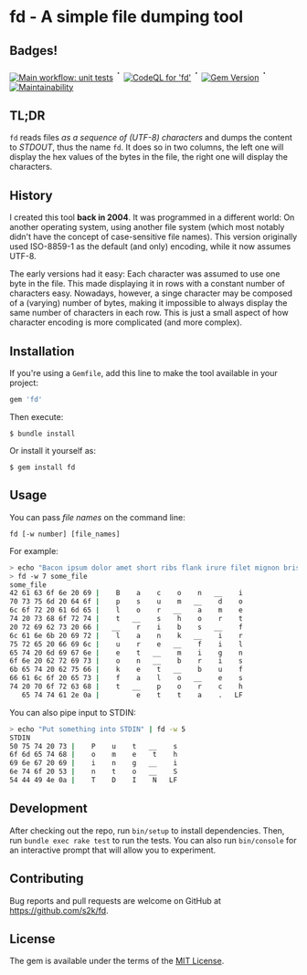 # fd - A simple file dumping tool

## Badges!

[![Main workflow: unit tests](https://github.com/s2k/fd/actions/workflows/main.yml/badge.svg)](https://github.com/s2k/fd/actions) <sup style="font-size:125%;">᛫</sup> [![CodeQL for 'fd'](https://github.com/s2k/fd/actions/workflows/codeql-analysis.yml/badge.svg)](https://github.com/s2k/fd/actions/workflows/codeql-analysis.yml) <sup style="font-size:125%;">᛫</sup> [![Gem Version](https://badge.fury.io/rb/fd.svg)](https://badge.fury.io/rb/fd) <sup style="font-size:125%;">᛫</sup> [![Maintainability](https://api.codeclimate.com/v1/badges/a85527d101c9ed8f581b/maintainability)](https://codeclimate.com/github/s2k/fd/maintainability)

## TL;DR

`fd` reads files _as a sequence of (UTF-8) characters_ and dumps the content to _STDOUT_, thus the name `fd`. It does so in two columns, the left one will display the hex values of the bytes in the file, the right one will display the characters.

## History
 
I created this tool **back in 2004**. It was programmed in a different world: On another operating system, using another file system (which most notably didn't have the concept of case-sensitive file names). This version originally used ISO-8859-1 as the default (and only) encoding, while it now assumes UTF-8.

The early versions had it easy: Each character was assumed to use one byte in the file. This made displaying it in rows with a constant number of characters easy. Nowadays, however, a singe character may be composed of a (varying) number of bytes, making it impossible to always display the same number of characters in each row.
This is just a small aspect of how character encoding is more complicated (and more complex).


## Installation

If you're using a `Gemfile`, add this line to make the tool available in your project:

```ruby
gem 'fd'
```

Then execute:

    $ bundle install

Or install it yourself as:

    $ gem install fd

## Usage

You can pass _file names_ on the command line:

```
fd [-w number] [file_names]
```

For example:
```bash
> echo "Bacon ipsum dolor amet short ribs flank irure filet mignon brisket buffalo est porchetta." > some_file
> fd -w 7 some_file
some_file
42 61 63 6f 6e 20 69 |    B    a    c    o    n   __    i
70 73 75 6d 20 64 6f |    p    s    u    m   __    d    o
6c 6f 72 20 61 6d 65 |    l    o    r   __    a    m    e
74 20 73 68 6f 72 74 |    t   __    s    h    o    r    t
20 72 69 62 73 20 66 |   __    r    i    b    s   __    f
6c 61 6e 6b 20 69 72 |    l    a    n    k   __    i    r
75 72 65 20 66 69 6c |    u    r    e   __    f    i    l
65 74 20 6d 69 67 6e |    e    t   __    m    i    g    n
6f 6e 20 62 72 69 73 |    o    n   __    b    r    i    s
6b 65 74 20 62 75 66 |    k    e    t   __    b    u    f
66 61 6c 6f 20 65 73 |    f    a    l    o   __    e    s
74 20 70 6f 72 63 68 |    t   __    p    o    r    c    h
   65 74 74 61 2e 0a |         e    t    t    a    .   LF
```

You can also pipe input to STDIN:

```bash
> echo "Put something into STDIN" | fd -w 5
STDIN
50 75 74 20 73 |    P    u    t   __    s
6f 6d 65 74 68 |    o    m    e    t    h
69 6e 67 20 69 |    i    n    g   __    i
6e 74 6f 20 53 |    n    t    o   __    S
54 44 49 4e 0a |    T    D    I    N   LF
```

## Development

After checking out the repo, run `bin/setup` to install dependencies. Then, run `bundle exec rake test` to run the tests. You can also run `bin/console` for an interactive prompt that will allow you to experiment.

## Contributing

Bug reports and pull requests are welcome on GitHub at <https://github.com/s2k/fd>.

## License

The gem is available under the terms of the [MIT License](https://opensource.org/licenses/MIT).
